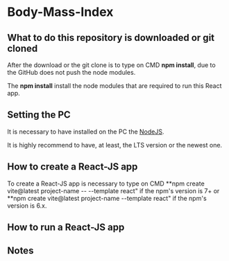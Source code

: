 # Body-Mass-Index

## What to do this repository is downloaded or git cloned

After the download or the git clone is to type on CMD **npm install**, due to the GitHub does not push the node modules.

The **npm install** install the node modules that are required to run this React app.

## Setting the PC

It is necessary to have installed on the PC the [NodeJS](https://nodejs.org/en/).

It is highly recommend to have, at least, the LTS version or the newest one.

## How to create a React-JS app

To create a React-JS app is necessary to type on CMD **npm create vite@latest project-name -- --template react" if the npm's version is 7+ or **npm create vite@latest project-name --template react" if the npm's version is 6.x.

## How to run a React-JS app

## Notes